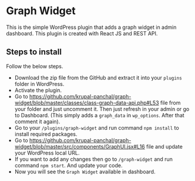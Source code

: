 
# Graph Widget

This is the simple WordPress plugin that adds a graph widget in admin dashboard. This plugin is created with React JS and REST API.

## Steps to install

Follow the below steps.

- Download the zip file from the GitHub and extract it into your `plugins` folder in WordPress.
- Activate the plugin.
- Go to https://github.com/krupal-panchal/graph-widget/blob/master/classes/class-graph-data-api.php#L53 file from your folder and just uncomment it. Then just refresh in your admin or go to Dashboard. (This simply adds a `graph_data` in `wp_options`. After that comment it again).
- Go to your `/plugins/graph-widget` and run command `npm install` to install required packages.
- Go to https://github.com/krupal-panchal/graph-widget/blob/master/src/components/GraphUI.jsx#L16 file and update your WordPress local URL.
- If you want to add any changes then go to `/graph-widget` and run command `npm start`. And update your code.
- Now you will see the `Graph Widget` available in dashboard.
